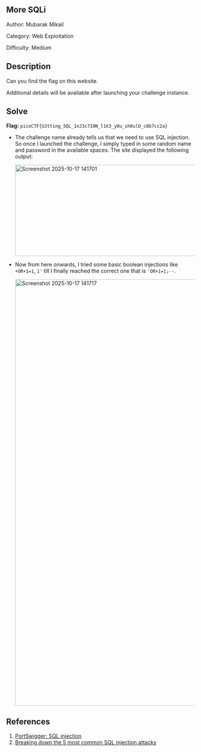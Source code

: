 ## More SQLi
Author: Mubarak Mikail

Category: Web Exploitation

Difficulty: Medium

## Description
Can you find the flag on this website.

Additional details will be available after launching your challenge instance.

## Solve 
**Flag:** `picoCTF{G3tting_5QL_1nJ3c7I0N_l1k3_y0u_sh0ulD_c8b7cc2a}`

- The challenge name already tells us that we need to use SQL injection. So once I launched the challenge, I simply typed in some random name and password in the available spaces. The site displayed the following output:

   <img width="958" height="243" alt="Screenshot 2025-10-17 141701" src="https://github.com/user-attachments/assets/5030885b-5bda-4662-a55a-6f162d5eaccf" />

- Now from here onwards, I tried some basic boolean injections like `+OR+1=1`, `1'` till I finally reached the correct one that is `'OR+1=1;--`. 

   <img width="536" height="1137" alt="Screenshot 2025-10-17 141717" src="https://github.com/user-attachments/assets/4e618f0f-52d7-4e44-b3a5-3e15cb7756b9" />

## References
1. [PortSwigger: SQL injection](https://portswigger.net/web-security/sql-injection)
2. [Breaking down the 5 most common SQL injection attacks](https://pentest-tools.com/blog/sql-injection-attacks)
